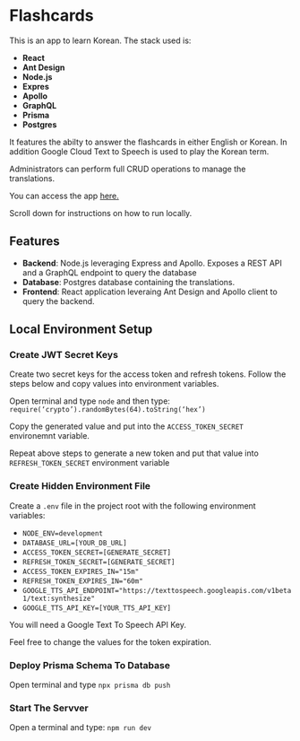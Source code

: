 # Flashcards

This is an app to learn Korean. The stack used is:

-   **React**
-   **Ant Design**
-   **Node.js**
-   **Expres**
-   **Apollo**
-   **GraphQL**
-   **Prisma**
-   **Postgres**

It features the abilty to answer the flashcards in either English or Korean. In addition Google Cloud Text to Speech is used to play the Korean term.

Administrators can perform full CRUD operations to manage the translations.

You can access the app [here.](https://bryano-korean-flashcards.onrender.com/)

Scroll down for instructions on how to run locally.

## Features

-   **Backend**: Node.js leveraging Express and Apollo. Exposes a REST API and a GraphQL endpoint to query the database
-   **Database**: Postgres database containing the translations.
-   **Frontend**: React application leveraing Ant Design and Apollo client to query the backend.

## Local Environment Setup

### Create JWT Secret Keys

Create two secret keys for the access token and refresh tokens. Follow the steps below and copy values into environment variables.

Open terminal and type `node` and then type: `require(‘crypto’).randomBytes(64).toString(‘hex’)`

Copy the generated value and put into the `ACCESS_TOKEN_SECRET` environemnt variable.

Repeat above steps to generate a new token and put that value into `REFRESH_TOKEN_SECRET` environment variable

### Create Hidden Environment File

Create a `.env` file in the project root with the following environment variables:

-   `NODE_ENV=development`
-   `DATABASE_URL=[YOUR_DB_URL]`
-   `ACCESS_TOKEN_SECRET=[GENERATE_SECRET]`
-   `REFRESH_TOKEN_SECRET=[GENERATE_SECRET]`
-   `ACCESS_TOKEN_EXPIRES_IN="15m"`
-   `REFRESH_TOKEN_EXPIRES_IN="60m"`
-   `GOOGLE_TTS_API_ENDPOINT="https://texttospeech.googleapis.com/v1beta1/text:synthesize"`
-   `GOOGLE_TTS_API_KEY=[YOUR_TTS_API_KEY]`

You will need a Google Text To Speech API Key.

Feel free to change the values for the token expiration.

### Deploy Prisma Schema To Database

Open terminal and type `npx prisma db push`

### Start The Servver

Open a terminal and type: `npm run dev`
